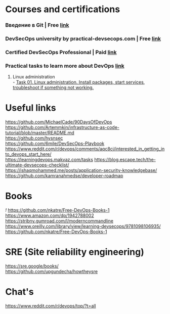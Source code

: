 # Courses and certifications
### Введение в Git | Free [link](https://ru.hexlet.io/courses/intro_to_git)  
### DevSecOps university by practical-devsecops.com | Free [link](https://www.practical-devsecops.com/devsecops-university/)  
### Certified DevSecOps Professional | Paid [link](https://www.practical-devsecops.com/certified-devsecops-professional/)  
### Practical tasks to learn more about DevOps [link](https://learningdevops.makvaz.com/tasks)  
  1. Linux administration  
    -  [Task 01. Linux administration. Install packages, start services, troubleshoot if something not working.](/learningdevops.makvaz.com/Linux%20administration/Task%2001.md)

# Useful links
https://github.com/MichaelCade/90DaysOfDevOps  
https://github.com/Artemmkin/infrastructure-as-code-tutorial/blob/master/README.md  
https://github.com/hysnsec  
https://github.com/6mile/DevSecOps-Playbook  
https://www.reddit.com/r/devops/comments/aqc8cj/interested_in_getting_into_devops_start_here/  
https://learningdevops.makvaz.com/tasks
https://blog.escape.tech/the-ultimate-devsecops-checklist/  
https://ishaqmohammed.me/posts/application-security-knowledgebase/  
https://github.com/kamranahmedse/developer-roadmap  

# Books
*!* https://github.com/nkatre/Free-DevOps-Books-1  
https://www.amazon.com/dp/1942788002  
https://stribny.gumroad.com/l/moderncommandline  
https://www.oreilly.com/library/view/learning-devsecops/9781098106935/  
https://github.com/nkatre/Free-DevOps-Books-1  

# SRE (Site reliability engineering)
https://sre.google/books/  
https://github.com/upgundecha/howtheysre  

# Chat's
https://www.reddit.com/r/devops/top/?t=all  
